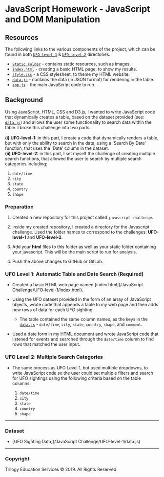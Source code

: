 # JavaScript Homework - JavaScript and DOM Manipulation

## Resources
The following links to the various components of the project, which can be found in both [`UFO-level-1`](https://github.com/SaltireSequence/javascript-challenge/blob/master/UFO-level-1) & [`UFO-level-2`](https://github.com/SaltireSequence/javascript-challenge//UFO-level-2) directories.
* [`Static Folder`](https://github.com/SaltireSequence/javascript-challenge/UFO-level-1/static) - contains static resources, such as images.
* [`index.html`](https://github.com/SaltireSequence/javascript-challenge/UFO-level-1/index.html) - creating a basic HTML page, to show my results.
* [`style.css`](https://github.com/SaltireSequence/javascript-challenge/UFO-level-1/style.css) - a CSS stylesheet, to theme my HTML website.
* [`data.js`](https://github.com/SaltireSequence/javascript-challenge/UFO-level-1/data.js) - contains the data (in JSON format) for rendering in the table.
* [`app.js`](https://github.com/SaltireSequence/javascript-challenge/UFO-level-1/app.js) - the main JavaScript code to run.

## Background

Using JavaScript, HTML, CSS and D3.js, I wanted to write JavaScript code that dynamically creates a table, based on the dataset provided (see: [`data.js`](https://github.com/SaltireSequence/javascript-challenge/blob/master/UFO-level-1/data.js)) and allows the user some functionality to search data within the table. I broke this challenge into two parts:<br><br><b>(i) UFO-level-1:</b> in this part, I create a code that dynamically renders a table, but with only the ability to search in the data, using a 'Search By Date' function, that uses the 'Date' column in the dataset.<br><b>(ii) UFO-level-2:</b> in this part, I set myself the challenge of creating multiple search functions, that allowed the user to search by multiple search categories including:

1. `date/time`
2. `city`
3. `state`
4. `country`
5. `shape`

### Preparation

1. Created a new repository for this project called `javascript-challenge`.

2. Inside my created repository, I created a directory for the Javascript challenge. Used the folder names to correspond to the challenges: **UFO-level-1** and **UFO-level-2**.

4. Add your **html** files to this folder as well as your static folder containing your javascript. This will be the main script to run for analysis.

5. Push the above changes to GitHub or GitLab.

### UFO Level 1: Automatic Table and Date Search (Required)

* Created a basic HTML web page named [index.html](/JavaScript Challenge/UFO-level-1/index.html).

* Using the UFO dataset provided in the form of an array of JavaScript objects, wrote code that appends a table to my web page and then adds new rows of data for each UFO sighting.

  * The table contained the same column names, as the keys in the [`data.js`](https://github.com/SaltireSequence/javascript-challenge/blob/master/UFO-level-1/data.js) - `date/time`, `city`, `state`, `country`, `shape`, and `comment`.

* Used a date form in my HTML document and wrote JavaScript code that listened for events and searched through the `date/time` column to find rows that matched the user input.

### UFO Level 2: Multiple Search Categories

* The same process as UFO Level 1, but used multiple dropdowns, to write JavaScript code so the user could set multiple filters and search for UFO sightings using the following criteria based on the table columns:

  1. `date/time`
  2. `city`
  3. `state`
  4. `country`
  5. `shape`

- - -

### Dataset

* [UFO Sighting Data](/JavaScript Challenge/UFO-level-1/data.js)

- - -

### Copyright

Trilogy Education Services © 2019. All Rights Reserved.
